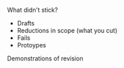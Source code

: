 What didn't stick? 

* Drafts
* Reductions in scope (what you cut) 
* Fails 
* Protoypes 

Demonstrations of revision
